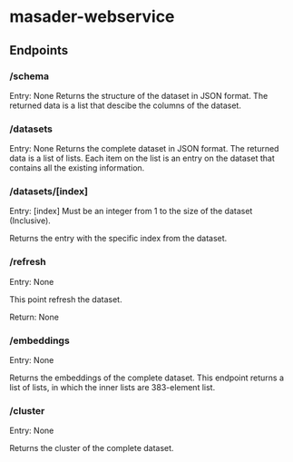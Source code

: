 # masader-webservice


## Endpoints 

### /schema

Entry: None
Returns the structure of the dataset in JSON format. The returned data is a list that descibe the columns of the dataset.

### /datasets
Entry: None
Returns the complete dataset in JSON format. The returned data is a list of lists. Each item on the list is an entry on the dataset that contains all the existing information.

### /datasets/[index]

Entry:
[index] Must be an integer from 1 to the size of the dataset (Inclusive).

Returns the entry with the specific index from the dataset.


### /refresh
Entry: None

This point refresh the dataset.

Return: None

### /embeddings

Entry: None

Returns the embeddings of the complete dataset. This endpoint returns a list of lists, in which the inner lists are 383-element list.

### /cluster

Entry: None

Returns the cluster of the complete dataset.

